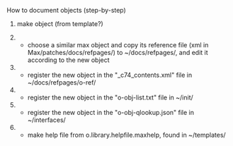 How to document objects (step-by-step)

1) make object (from template?)

2) - choose a similar max object and copy its reference file (xml in Max/patches/docs/refpages/) to ~/docs/refpages/, and edit it according to the new object

3) - register the new object in the "_c74_contents.xml" file in ~/docs/refpages/o-ref/

4) - register the new object in the "o-obj-list.txt" file in ~/init/

5) - register the new object in the "o-obj-qlookup.json" file in ~/interfaces/

6) - make help file from o.library.helpfile.maxhelp, found in ~/templates/ 
